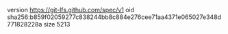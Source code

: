 version https://git-lfs.github.com/spec/v1
oid sha256:b859f02059277c838244bb8c884e276cee71aa4371e065027e348d771828228a
size 5213
